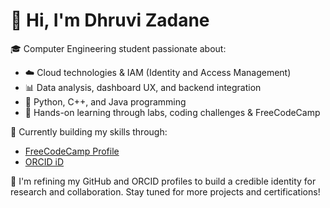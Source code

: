 # 👋 Hi, I'm Dhruvi Zadane

🎓 Computer Engineering student passionate about:
- ☁️ Cloud technologies & IAM (Identity and Access Management)
- 📊 Data analysis, dashboard UX, and backend integration
- 🐍 Python, C++, and Java programming
- 🧠 Hands-on learning through labs, coding challenges & FreeCodeCamp

🔗 Currently building my skills through:
- [FreeCodeCamp Profile](https://www.freecodecamp.org/dhruvizadane01)
- [ORCID iD](https://orcid.org/0009-0002-9652-6308)

📌 I'm refining my GitHub and ORCID profiles to build a credible identity for research and collaboration. Stay tuned for more projects and certifications!
